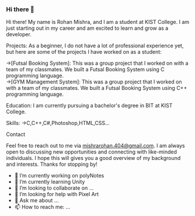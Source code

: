 ### Hi there 👋

Hi there! My name is Rohan Mishra, and I am a student at KIST College. I am just starting out in my career and am excited to learn and grow as a developer. 

Projects:
As a beginner, I do not have a lot of professional experience yet, but here are some of the projects I have worked on as a student: 
  
  ->[Futsal Booking System]: This was a group project that I worked on with a team of my classmates. We built a Futsal Booking System using C programming language.  
  ->[GYM Management System]: This was a group project that I worked on with a team of my classmates. We built a Futsal Booking System using C++ programming language. 

Education:
I am currently pursuing a bachelor's degree in BIT at KIST College. 

Skills: 
  ->C,C++,C#,Photoshop,HTML,CSS...

Contact 

Feel free to reach out to me via mishrarohan.404@gmail.com. I am always open to discussing new opportunities and connecting with like-minded individuals. 
I hope this will gives you a good overview of my background and interests. Thanks for stopping by!

- 🔭 I’m currently working on polyNotes
- 🌱 I’m currently learning Unity
- 👯 I’m looking to collaborate on ...
- 🤔 I’m looking for help with Pixel Art
- 💬 Ask me about ...
- 📫 How to reach me: ...

